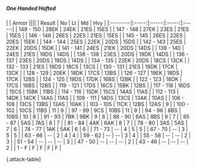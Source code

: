 ##### One Handed Hafted

|      |   Armor   ||||
|   Result   |   No   |   Lt   |   Md   |   Hvy   |
|:--------:|:-----:|:-----:|:-----:|:-----:|
| 149 - 150 | 28EK | 24EK | 21ES | 15ES |
| 147 - 148 | 27EK | 23ES | 21ES | 15ES |
| 146 - 146 | 26ES | 22ES | 21ES | 15ES |
| 145 - 145 | 26ES | 22ES | 20ES | 15EK |
| 144 - 144 | 25ES | 22EK | 20DS | 15DS |
| 142 - 143 | 25ES | 22EK | 20DS | 15DK |
| 141 - 141 | 24ES | 21EK | 20DS | 14DS |
| 139 - 140 | 24ES | 21ES | 19DS | 14DS |
| 138 - 138 | 23ES | 20DS | 19DK | 14DS |
| 136 - 137 | 23ES | 20DS | 19DS | 14DS |
| 134 - 135 | 22EK | 20DS | 18CS | 13CK |
| 132 - 133 | 21ES | 19DS | 18CS | 13CS |
| 130 - 131 | 21ES | 19DK | 17CK | 13CK |
| 128 - 129 | 20EK | 18DK | 17CS | 13BS |
| 126 - 127 | 19EK | 18DS | 17CK | 12BS |
| 124 - 125 | 19DS | 17DK | 16BS | 12BK |
| 122 - 123 | 18DK | 17CS | 16BS | 12BS |
| 119 - 121 | 17DS | 16CS | 15BK | 12BS |
| 117 - 118 | 16DS | 15CS | 15BK | 11BS |
| 114 - 116 | 15DK | 15CS | 14AS | 11AS |
| 112 - 113 | 14DK | 14CK | 14AS | 11AS |
| 109 - 111 | 14DS | 13CS | 13AK | 10AS |
| 106 - 108 | 13CS | 13BS | 13AS | 10AK |
| 103 - 105 | 11CK | 12BS | 12AS | 9 |
| 100 - 102 | 10CS | 11BS | 11 | 9 |
| 97 - 99 | 9CS | 10BS | 11 | 9 |
| 94 - 96 | 8BS | 10BS | 10 | 8 |
| 91 - 93 | 7BK | 9BK | 9 | 8 |
| 88 - 90 | 6AS | 8BS | 9 | 7 |
| 85 - 87 | 5AS | 7AS | 8 | 7 |
| 81 - 84 | 4AK | 6AK | 8 | 7 |
| 78 - 80 | 3AS | 5AS | 7 | 6 |
| 74 - 77 | 1AK | 5AK | 6 | 6 |
| 71 - 73 | --  | 4 | 5 | 5 |
| 67 - 70 | --  | 3 | 5 | 5 |
| 63 - 66 | --  | 2 | 4 | 4 |
| 59 - 62 | --  | --  | 3 | 4 |
| 55 - 58 | --  | --  | 2 | 3 |
| 51 - 54 | --  | --  | --  | 3 |
| 47 - 50 | --  | --  | --  | 2 |
| 43 - 46 | --  | --  | --  | 2 |
| 1 - F | F | F | F | F |

{.attack-table}
